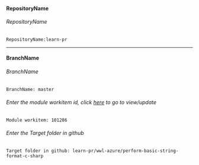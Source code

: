 #### RepositoryName	
###### RepositoryName
```
RepositoryName:learn-pr
```
---

#### BranchName	
###### BranchName
```
BranchName: master
```

###### Enter the module workitem id, click [here](https://microsoftdigitallearning.visualstudio.com/Courseware/_workitems/edit/101286) to go to view/update
```
Module workitem: 101286
```

###### Enter the Target folder in github
```
Target folder in github: learn-pr/wwl-azure/perform-basic-string-format-c-sharp
```